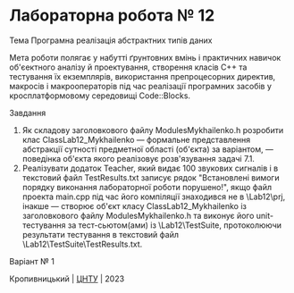 # Лабораторна робота № 12

Тема Програмна реалізація абстрактних типів даних

Мета роботи полягає у набутті ґрунтовних вмінь і практичних навичок об'єектного аналізу й проектування, створення класів C++ та тестування їх екземплярів, використання препроцесорних директив, макросів і макрооператорів під час реалізації програмних засобів у кросплатформовому середовищі Code::Blocks.

Завдання
1. Як складову заголовкового файлу ModulesMykhailenko.h розробити клас ClassLab12_Mykhailenko — формальне представлення абстракції сутності предметної області (об'єкта) за варіантом, — поведінка об'єкта якого реалізовує розв'язування задачі 7.1.
2. Реалізувати додаток Teacher, який видає 100 звукових сигналів і в текстовий файл TestResults.txt записує рядок "Встановлені вимоги порядку виконання лабораторної роботи порушено!", якщо файл проекта main.cpp під час його компіляції знаходився не в \Lab12\prj, інакше — створює об'єкт класу ClassLab12_Mykhailenko із заголовкового файлу ModulesMykhailenko.h та виконує його unit-тестування за тест-сьютом(ами) із \Lab12\TestSuite\, протоколюючи результати тестування в текстовий файл \Lab12\TestSuite\TestResults.txt.

Варіант № 1


Кропивницький | <a href="http://www.kntu.kr.ua/">ЦНТУ</a> | 2023
